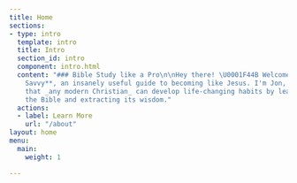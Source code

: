 ```yaml
---
title: Home
sections:
- type: intro
  template: intro
  title: Intro
  section_id: intro
  component: intro.html
  content: "### Bible Study like a Pro\n\nHey there! \U0001F44B Welcome to **Scripture
    Savvy**, an insanely useful guide to becoming like Jesus. I'm Jon, and I believe
    that _any modern Christian_ can develop life-changing habits by learning to study
    the Bible and extracting its wisdom."
  actions:
  - label: Learn More
    url: "/about"
layout: home
menu:
  main:
    weight: 1

---
```

